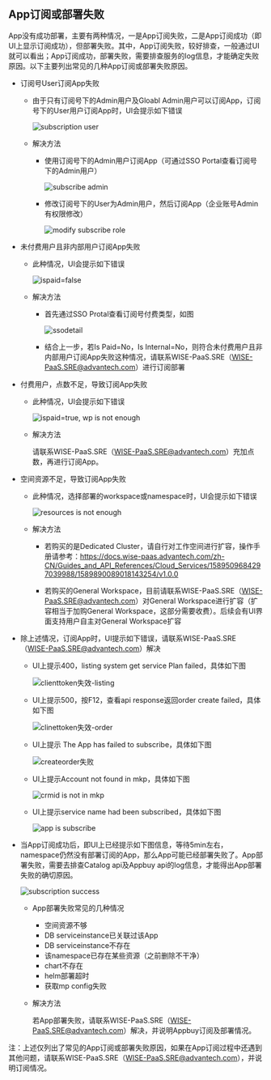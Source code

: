 ## App订阅或部署失败

App没有成功部署，主要有两种情况，一是App订阅失败，二是App订阅成功（即UI上显示订阅成功），但部署失败。其中，App订阅失败，较好排查，一般通过UI就可以看出；App订阅成功，部署失败，需要排查服务的log信息，才能确定失败原因。以下主要列出常见的几种App订阅或部署失败原因。

- 订阅号User订阅App失败  

    - 由于只有订阅号下的Admin用户及Gloabl Admin用户可以订阅App，订阅号下的User用户订阅App时，UI会提示如下错误
 
       ![subscription user](/image/subscription-user.png)
     
    - 解决方法

      - 使用订阅号下的Admin用户订阅App（可通过SSO Portal查看订阅号下的Admin用户）

        ![subscribe admin](/image/subscribe-admin.png)

      - 修改订阅号下的User为Admin用户，然后订阅App（企业账号Admin有权限修改）

        ![modify subscribe role](/image/modify-subscribe-role.png)

- 未付费用户且非内部用户订阅App失败

    - 此种情况，UI会提示如下错误

         ![ispaid=false](/image/ispaid=false.png)

    - 解决方法

      - 首先通过SSO Protal查看订阅号付费类型，如图

          ![ssodetail](/image/ssodetail.png)

      - 结合上一步，若Is Paid=No，Is Internal=No，则符合未付费用户且非内部用户订阅App失败这种情况，请联系WISE-PaaS.SRE（WISE-PaaS.SRE@advantech.com）进行订阅部署

- 付费用户，点数不足，导致订阅App失败

    - 此种情况，UI会提示如下错误

       ![ispaid=true, wp is not enough](/image/ispaid=truewp-is-not-enough.png)

    - 解决方法

        请联系WISE-PaaS.SRE（WISE-PaaS.SRE@advantech.com）充加点数，再进行订阅App。

- 空间资源不足，导致订阅App失败  

    - 此种情况，选择部署的workspace或namespace时，UI会提示如下错误

       ![resources is not enough](/image/resources-is-not-enough.png)

    - 解决方法

      - 若购买的是Dedicated Cluster，请自行对工作空间进行扩容，操作手册请参考：https://docs.wise-paas.advantech.com/zh-CN/Guides_and_API_References/Cloud_Services/1589509684297039988/1589890089018143254/v1.0.0   

      - 若购买的General Workspace，目前请联系WISE-PaaS.SRE（WISE-PaaS.SRE@advantech.com）对General Workspace进行扩容（扩容相当于加购General Workspace，这部分需要收费）。后续会有UI界面支持用户自主对General Workspace扩容

- 除上述情况，订阅App时，UI提示如下错误，请联系WISE-PaaS.SRE（WISE-PaaS.SRE@advantech.com）解决
    - UI上提示400，listing system get service Plan failed，具体如下图

         ![clienttoken失效-listing](/image/clienttoken失效-listing.png)

    - UI上提示500，按F12，查看api response返回order create failed，具体如下图

         ![clinettoken失效-order](/image/clinettoken失效-order.png)

    - UI上提示 The App has failed to subscribe，具体如下图

        ![createorder失败](/image/createorder失败.png)

    - UI上提示Account not found in mkp，具体如下图

       ![crmid is not in mkp](/image/crmid-is-not-in-mkp.png)

    - UI上提示service name had been subscribed，具体如下图

       ![app is subscribe](/image/app-is-subscribe.png)

- 当App订阅成功后，即UI上已经提示如下图信息，等待5min左右，namespace仍然没有部署订阅的App，那么App可能已经部署失败了。App部署失败，需要去排查Catalog api及Appbuy api的log信息，才能得出App部署失败的确切原因。

     ![subscription success](/image/subscription-success.png)

    - App部署失败常见的几种情况
        - 空间资源不够
        - DB serviceinstance已关联过该App
        - DB serviceinstance不存在
        - 该namespace已存在某些资源（之前删除不干净）
        - chart不存在
        - helm部署超时
        - 获取mp config失败

    - 解决方法

        若App部署失败，请联系WISE-PaaS.SRE（WISE-PaaS.SRE@advantech.com）解决，并说明Appbuy订阅及部署情况。

注：上述仅列出了常见的App订阅或部署失败原因，如果在App订阅过程中还遇到其他问题，请联系WISE-PaaS.SRE（WISE-PaaS.SRE@advantech.com），并说明订阅情况。

